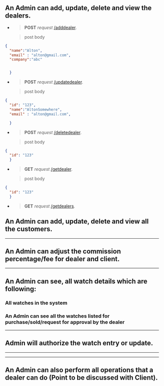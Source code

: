 ## An Admin can  add, update, delete and view the dealers.

- > **POST** *request* [/adddealer](https://localhost:1111/adddealer).

    > post body

```json
{
  "name":"Alton",
  "email" : "alton@gmail.com",
  "company":"abc"


  }
```
- > **POST** *request* [/updatedealer](https://localhost:1111/updatedealer).

    > post body

```json
{
  "id": "123",
  "name":"AltonSomewhere",
  "email" : "alton@gmail.com",

  }
```
- > **POST** *request* [/deletedealer](https://localhost:1111/deletedealer).

    > post body

```json
{
  "id": "123"
  }
```
- > **GET** *request* [/getdealer](https://localhost:1111/dealers).

    > post body

```json
{
  "id": "123"
  }
```

- > **GET** *request* [/getdealers](https://localhost:1111/dealers).



## An Admin can add, update, delete and view all the customers.
_____________________________________________
## An Admin can adjust the commission percentage/fee for dealer and client.
_____________________________________________
## An Admin can see, all watch details which are following:
### All watches in the system
### An Admin can see all the watches listed for purchase/sold/request for approval by the dealer
____________________________________________
## Admin will authorize the watch entry or update.
____________________________________________
____________________________________________
## An Admin can also perform all operations that a dealer can do (Point to be discussed with Client).
